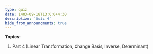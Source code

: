 ```yaml
---
type: quiz
date: 1403-09-18T13:0:0+4:30
description: 'Quiz 4'
hide_from_announcments: true
---
```

**Topics:**
1. Part 4 (Linear Transformation, Change Basis, Inverse, Determinant)
